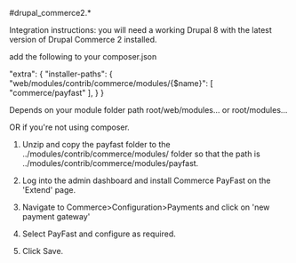 #drupal_commerce2.*

Integration instructions:
 you will need a working Drupal 8 with the latest version of Drupal Commerce 2 installed.

add the following to your composer.json

"extra": {
  "installer-paths": {
    "web/modules/contrib/commerce/modules/{$name}": [
      "commerce/payfast"
    ],
  }
}

Depends on your module folder path root/web/modules... or root/modules...

OR if you're not using composer.

1. Unzip and copy the payfast folder to the ../modules/contrib/commerce/modules/ folder so that the path is ../modules/contrib/commerce/modules/payfast.

2. Log into the admin dashboard and install Commerce PayFast on the 'Extend' page.

3. Navigate to Commerce>Configuration>Payments and click on 'new payment gateway'

4. Select PayFast and configure as required.

5. Click Save.
